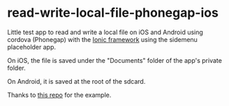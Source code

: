 # read-write-local-file-phonegap-ios

Little test app to read and write a local file on iOS and Android using cordova (Phonegap) 
with the [Ionic framework](http://ionicframework.com/) using the sidemenu placeholder app.

On iOS, the file is saved under the "Documents" folder of the app's private folder.

On Android, it is saved at the root of the sdcard.

Thanks to [this repo](https://gist.github.com/alunny/1904992) for the example.
